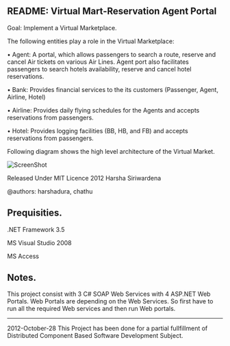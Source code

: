 README: Virtual Mart-Reservation Agent Portal
---------------------------------------------


Goal: Implement a Virtual Marketplace.

The following entities play a role in the Virtual Marketplace:

• Agent: A portal, which allows passengers to search a route, reserve and cancel Air
tickets on various Air Lines. Agent port also facilitates passengers to search hotels
availability, reserve and cancel hotel reservations.

• Bank: Provides financial services to the its customers (Passenger, Agent, Airline, Hotel)

• Airline: Provides daily flying schedules for the Agents and accepts reservations from
passengers.

• Hotel: Provides logging facilities (BB, HB, and FB) and accepts reservations from
passengers.

Following diagram shows the high level architecture of the Virtual Market.

![ScreenShot](http://4.bp.blogspot.com/-ed99-A0c1DI/UI3D2vSROMI/AAAAAAAABUw/jIt--lhV1u0/s1600/Untitled33.png)

Released Under MIT Licence 2012 Harsha Siriwardena

@authors: harshadura, chathu

Prequisities.
-------------
.NET Framework 3.5

MS Visual Studio 2008

MS Access

Notes.
------
This project consist with 3 C# SOAP Web Services with 4 ASP.NET Web Portals. 
Web Portals are depending on the Web Services. 
So first have to run all the required Web services and then run Web portals.
_______________
2012-October-28 
This Project has been done for a partial fullfillment of Distributed Component Based Software Development Subject.